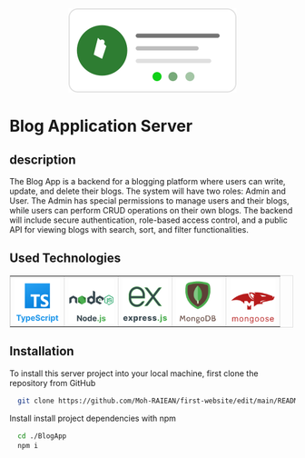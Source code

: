 <div align="center">
  <div>
  <img src="./images/BlogLogo.svg" />
  </div>
</div>

# Blog Application Server
## description
The Blog App is a backend for a blogging platform where users can write, update, and delete their blogs. The system will have two roles: Admin and User. The Admin has special permissions to manage users and their blogs, while users can perform CRUD operations on their own blogs. The backend will include secure authentication, role-based access control, and a public API for viewing blogs with search, sort, and filter functionalities.
## Used Technologies
<div style="max-width: 500px;" align='center'>
  <table border='1' style='border: 1px solid #ddd; border-collapse: collapse;'>
    <tr>
      <td>
       <img src="./images/TypescriptLogo.svg" width="80" alt="typescript logo"/>
      </td>
      <td>
      <img src="./images/NodeJsLogo.svg" width="80" alt="nodejs logo"/>
      </td>
      <td>
        <img src="./images/ExpressJsLogo.svg" width="80" alt="espressjs logo"/>
      </td>
      <td>
        <img src="./images/mongoDBLogo1.svg" width="80" alt="mongodb logo" />
      </td>
      <td>
        <img src="./images/mongooseLogo1.svg" width="80" alt="mongoose logo" />
      </td>
    </tr>
  </table>
  </div>
  
## Installation
To install this server project into your local machine, first clone the repository from GitHub
```bash
  git clone https://github.com/Moh-RAIEAN/first-website/edit/main/README.md
```

Install install project dependencies with npm
```bash
  cd ./BlogApp
  npm i
```
